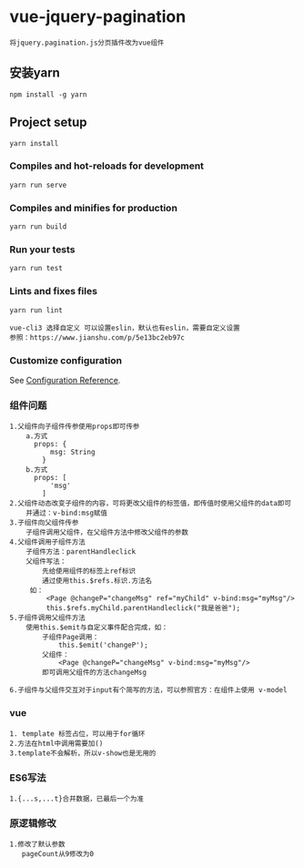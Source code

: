 # vue-jquery-pagination
```
将jquery.pagination.js分页插件改为vue组件
```

## 安装yarn
```
npm install -g yarn
```
## Project setup
```
yarn install
```

### Compiles and hot-reloads for development
```
yarn run serve
```

### Compiles and minifies for production
```
yarn run build
```

### Run your tests
```
yarn run test
```

### Lints and fixes files
```
yarn run lint

vue-cli3 选择自定义 可以设置eslin，默认也有eslin，需要自定义设置
参照：https://www.jianshu.com/p/5e13bc2eb97c
```

### Customize configuration
See [Configuration Reference](https://cli.vuejs.org/config/).

### 组件问题
```
1.父组件向子组件传参使用props即可传参
    a.方式
      props: {
          msg: String
        }
    b.方式
      props: [
          'msg'
        ]  
2.父组件动态改变子组件的内容，可将更改父组件的标签值，即传值时使用父组件的data即可
    并通过：v-bind:msg赋值
3.子组件向父组件传参
    子组件调用父组件，在父组件方法中修改父组件的参数
4.父组件调用子组件方法
    子组件方法：parentHandleclick
    父组件写法：
        先给使用组件的标签上ref标识
        通过使用this.$refs.标识.方法名
     如：
         <Page @changeP="changeMsg" ref="myChild" v-bind:msg="myMsg"/>
         this.$refs.myChild.parentHandleclick("我是爸爸");
5.子组件调用父组件方法
    使用this.$emit与自定义事件配合完成，如：
        子组件Page调用：
            this.$emit('changeP');
        父组件：
            <Page @changeP="changeMsg" v-bind:msg="myMsg"/>
        即可调用父组件的方法changeMsg
        
6.子组件与父组件交互对于input有个简写的方法，可以参照官方：在组件上使用 v-model

```

### vue
```vue
1. template 标签占位，可以用于for循环
2.方法在html中调用需要加()
3.template不会解析，所以v-show也是无用的

```


### ES6写法
```
1.{...s,...t}合并数据，已最后一个为准
```

### 原逻辑修改
```vue
1.修改了默认参数
   pageCount从9修改为0
```
